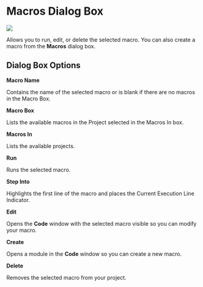 
# Macros Dialog Box


![](../images/macrodb_ZA01201623.gif)



Allows you to run, edit, or delete the selected macro. You can also create a macro from the  **Macros** dialog box.

## Dialog Box Options

 **Macro Name**

Contains the name of the selected macro or is blank if there are no macros in the Macro Box.

 **Macro Box**

Lists the available macros in the Project selected in the Macros In box.

 **Macros In**

Lists the available projects.

 **Run**

Runs the selected macro.

 **Step Into**

Highlights the first line of the macro and places the Current Execution Line Indicator.

 **Edit**

Opens the  **Code** window with the selected macro visible so you can modify your macro.

 **Create**

Opens a module in the  **Code** window so you can create a new macro.

 **Delete**

Removes the selected macro from your project.

